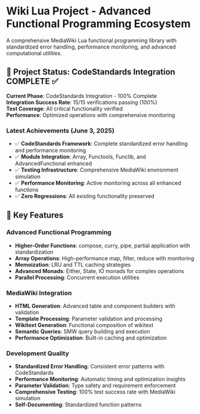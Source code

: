 # Wiki Lua Project - Advanced Functional Programming Ecosystem

A comprehensive MediaWiki Lua functional programming library with standardized error handling, performance monitoring, and advanced computational utilities.

## 🎯 Project Status: CodeStandards Integration COMPLETE ✅

**Current Phase**: CodeStandards Integration - 100% Complete  
**Integration Success Rate**: 15/15 verifications passing (100%)  
**Test Coverage**: All critical functionality verified  
**Performance**: Optimized operations with comprehensive monitoring  

### Latest Achievements (June 3, 2025)

- ✅ **CodeStandards Framework**: Complete standardized error handling and performance monitoring
- ✅ **Module Integration**: Array, Functools, Funclib, and AdvancedFunctional enhanced
- ✅ **Testing Infrastructure**: Comprehensive MediaWiki environment simulation
- ✅ **Performance Monitoring**: Active monitoring across all enhanced functions
- ✅ **Zero Regressions**: All existing functionality preserved

## 🚀 Key Features

### Advanced Functional Programming

- **Higher-Order Functions**: compose, curry, pipe, partial application with standardization
- **Array Operations**: High-performance map, filter, reduce with monitoring
- **Memoization**: LRU and TTL caching strategies
- **Advanced Monads**: Either, State, IO monads for complex operations
- **Parallel Processing**: Concurrent execution utilities

### MediaWiki Integration

- **HTML Generation**: Advanced table and component builders with validation
- **Template Processing**: Parameter validation and processing
- **Wikitext Generation**: Functional composition of wikitext
- **Semantic Queries**: SMW query building and execution
- **Performance Optimization**: Built-in caching and optimization

### Development Quality

- **Standardized Error Handling**: Consistent error patterns with CodeStandards
- **Performance Monitoring**: Automatic timing and optimization insights
- **Parameter Validation**: Type safety and requirement enforcement
- **Comprehensive Testing**: 100% test success rate with MediaWiki simulation
- **Self-Documenting**: Standardized function patterns
